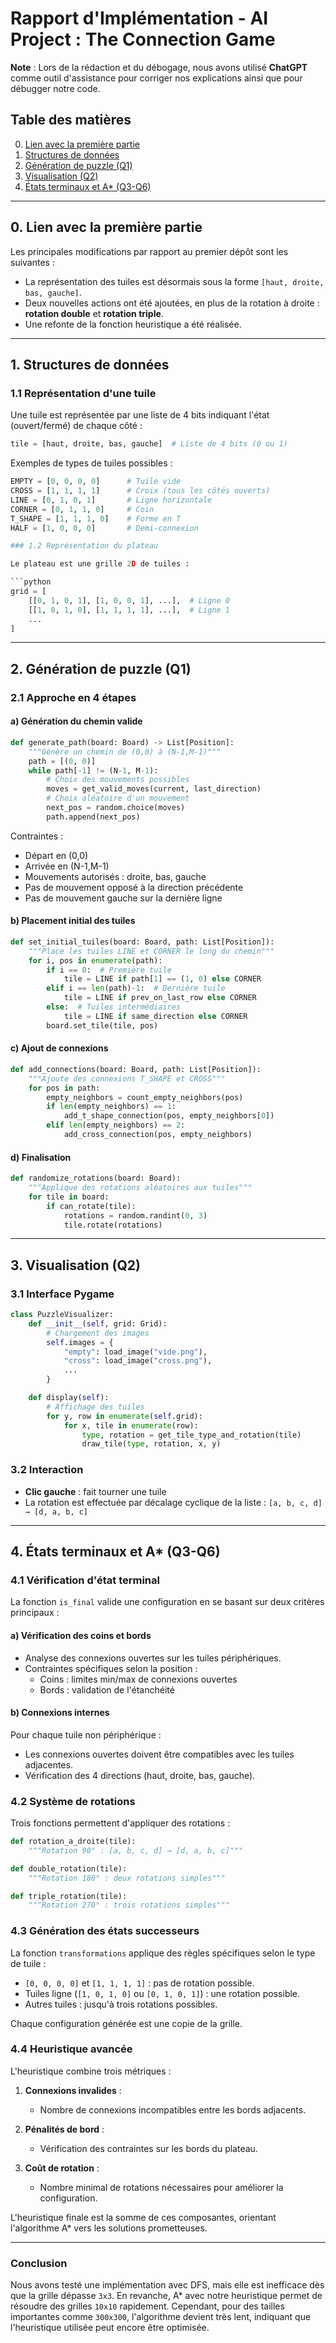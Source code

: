 # Rapport d'Implémentation - AI Project : The Connection Game

**Note** : Lors de la rédaction et du débogage, nous avons utilisé **ChatGPT** comme outil d'assistance pour corriger nos explications ainsi que pour débugger notre code.

## Table des matières

0. [Lien avec la première partie](#0-lien-avec-la-première-partie)
1. [Structures de données](#1-structures-de-données)
2. [Génération de puzzle (Q1)](#2-génération-de-puzzle-q1)
3. [Visualisation (Q2)](#3-visualisation-q2)
4. [États terminaux et A\* (Q3-Q6)](#4-états-terminaux-et-a-q3-q6)

---

## 0. Lien avec la première partie

Les principales modifications par rapport au premier dépôt sont les suivantes :

- La représentation des tuiles est désormais sous la forme `[haut, droite, bas, gauche]`.
- Deux nouvelles actions ont été ajoutées, en plus de la rotation à droite : **rotation double** et **rotation triple**.
- Une refonte de la fonction heuristique a été réalisée.

---

## 1. Structures de données

### 1.1 Représentation d'une tuile

Une tuile est représentée par une liste de 4 bits indiquant l'état (ouvert/fermé) de chaque côté :

```python
tile = [haut, droite, bas, gauche]  # Liste de 4 bits (0 ou 1)
```

Exemples de types de tuiles possibles :

````python
EMPTY = [0, 0, 0, 0]      # Tuile vide
CROSS = [1, 1, 1, 1]      # Croix (tous les côtés ouverts)
LINE = [0, 1, 0, 1]       # Ligne horizontale
CORNER = [0, 1, 1, 0]     # Coin
T_SHAPE = [1, 1, 1, 0]    # Forme en T
HALF = [1, 0, 0, 0]       # Demi-connexion

### 1.2 Représentation du plateau

Le plateau est une grille 2D de tuiles :

```python
grid = [
    [[0, 1, 0, 1], [1, 0, 0, 1], ...],  # Ligne 0
    [[1, 0, 1, 0], [1, 1, 1, 1], ...],  # Ligne 1
    ...
]
````

---

## 2. Génération de puzzle (Q1)

### 2.1 Approche en 4 étapes

#### a) Génération du chemin valide

```python
def generate_path(board: Board) -> List[Position]:
    """Génère un chemin de (0,0) à (N-1,M-1)"""
    path = [(0, 0)]
    while path[-1] != (N-1, M-1):
        # Choix des mouvements possibles
        moves = get_valid_moves(current, last_direction)
        # Choix aléatoire d'un mouvement
        next_pos = random.choice(moves)
        path.append(next_pos)
```

Contraintes :

- Départ en (0,0)
- Arrivée en (N-1,M-1)
- Mouvements autorisés : droite, bas, gauche
- Pas de mouvement opposé à la direction précédente
- Pas de mouvement gauche sur la dernière ligne

#### b) Placement initial des tuiles

```python
def set_initial_tuiles(board: Board, path: List[Position]):
    """Place les tuiles LINE et CORNER le long du chemin"""
    for i, pos in enumerate(path):
        if i == 0:  # Première tuile
            tile = LINE if path[1] == (1, 0) else CORNER
        elif i == len(path)-1:  # Dernière tuile
            tile = LINE if prev_on_last_row else CORNER
        else:  # Tuiles intermédiaires
            tile = LINE if same_direction else CORNER
        board.set_tile(tile, pos)
```

#### c) Ajout de connexions

```python
def add_connections(board: Board, path: List[Position]):
    """Ajoute des connexions T_SHAPE et CROSS"""
    for pos in path:
        empty_neighbors = count_empty_neighbors(pos)
        if len(empty_neighbors) == 1:
            add_t_shape_connection(pos, empty_neighbors[0])
        elif len(empty_neighbors) == 2:
            add_cross_connection(pos, empty_neighbors)
```

#### d) Finalisation

```python
def randomize_rotations(board: Board):
    """Applique des rotations aléatoires aux tuiles"""
    for tile in board:
        if can_rotate(tile):
            rotations = random.randint(0, 3)
            tile.rotate(rotations)
```

---

## 3. Visualisation (Q2)

### 3.1 Interface Pygame

```python
class PuzzleVisualizer:
    def __init__(self, grid: Grid):
        # Chargement des images
        self.images = {
            "empty": load_image("vide.png"),
            "cross": load_image("cross.png"),
            ...
        }

    def display(self):
        # Affichage des tuiles
        for y, row in enumerate(self.grid):
            for x, tile in enumerate(row):
                type, rotation = get_tile_type_and_rotation(tile)
                draw_tile(type, rotation, x, y)
```

### 3.2 Interaction

- **Clic gauche** : fait tourner une tuile
- La rotation est effectuée par décalage cyclique de la liste : `[a, b, c, d] → [d, a, b, c]`

---

## 4. États terminaux et A\* (Q3-Q6)

### 4.1 Vérification d'état terminal

La fonction `is_final` valide une configuration en se basant sur deux critères principaux :

#### a) Vérification des coins et bords

- Analyse des connexions ouvertes sur les tuiles périphériques.
- Contraintes spécifiques selon la position :
  - Coins : limites min/max de connexions ouvertes
  - Bords : validation de l'étanchéité

#### b) Connexions internes

Pour chaque tuile non périphérique :

- Les connexions ouvertes doivent être compatibles avec les tuiles adjacentes.
- Vérification des 4 directions (haut, droite, bas, gauche).

### 4.2 Système de rotations

Trois fonctions permettent d'appliquer des rotations :

```python
def rotation_a_droite(tile):
    """Rotation 90° : [a, b, c, d] → [d, a, b, c]"""

def double_rotation(tile):
    """Rotation 180° : deux rotations simples"""

def triple_rotation(tile):
    """Rotation 270° : trois rotations simples"""
```

### 4.3 Génération des états successeurs

La fonction `transformations` applique des règles spécifiques selon le type de tuile :

- `[0, 0, 0, 0]` et `[1, 1, 1, 1]` : pas de rotation possible.
- Tuiles ligne (`[1, 0, 1, 0]` ou `[0, 1, 0, 1]`) : une rotation possible.
- Autres tuiles : jusqu'à trois rotations possibles.

Chaque configuration générée est une copie de la grille.

### 4.4 Heuristique avancée

L'heuristique combine trois métriques :

1. **Connexions invalides** :

   - Nombre de connexions incompatibles entre les bords adjacents.

2. **Pénalités de bord** :

   - Vérification des contraintes sur les bords du plateau.

3. **Coût de rotation** :
   - Nombre minimal de rotations nécessaires pour améliorer la configuration.

L'heuristique finale est la somme de ces composantes, orientant l'algorithme A\* vers les solutions prometteuses.

---

### Conclusion

Nous avons testé une implémentation avec DFS, mais elle est inefficace dès que la grille dépasse `3x3`. En revanche, A\* avec notre heuristique permet de résoudre des grilles `10x10` rapidement. Cependant, pour des tailles importantes comme `300x300`, l'algorithme devient très lent, indiquant que l'heuristique utilisée peut encore être optimisée.

